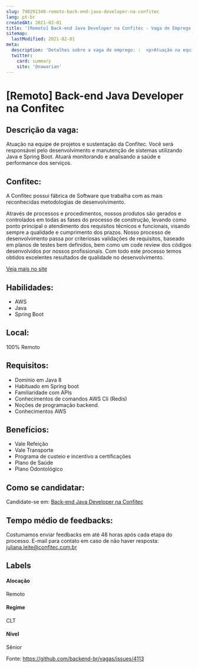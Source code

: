 ```yaml
---
slug: 798291340-remoto-back-end-java-developer-na-confitec
lang: pt-br
createdAt: 2021-02-01
title: '[Remoto] Back-end Java Developer na Confitec - Vaga de Emprego'
sitemap:
  lastModified: 2021-02-01
meta:
  description: 'Detalhes sobre a vaga de emprego: :  <p>Atuação na equipe de projetos e sustentação da Confitec. Você será responsável pelo desenvolvimento e manutenção de sistemas utilizando Java e Spring Boot. Atuará monitorando e analisando a saúde e performance dos serviços.</p>'
  twitter:
    card: summary
    site: '@nawarian'
---
```


# [Remoto] Back-end Java Developer na Confitec

## Descrição da vaga: 
 <p>Atuação na equipe de projetos e sustentação da Confitec. Você será responsável pelo desenvolvimento e manutenção de sistemas utilizando Java e Spring Boot. Atuará monitorando e analisando a saúde e performance dos serviços.</p>

## Confitec: 
 <p>A Confitec possui fábrica de Software que trabalha com as mais reconhecidas metodologias de desenvolvimento.</p>
<p>Através de processos e procedimentos, nossos produtos são gerados e controlados em todas as fases do processo de construção, levando como ponto principal o atendimento dos requisitos técnicos e funcionais, visando sempre a qualidade e cumprimento dos prazos. Nosso processo de desenvolvimento passa por criteriosas validações de requisitos, baseado em planos de testes bem definidos, bem como um code review dos códigos desenvolvidos por nossos profissionais. Com todo este processo temos obtidos excelentes resultados de qualidade no desenvolvimento.</p><a href='https://coodesh.com/empresas/confitec'>Veja mais no site</a>

 ## Habilidades: 
 - AWS 
- Java 
- Spring Boot

## Local: 
 100% Remoto

## Requisitos: 
 - Domínio em Java 8 
- Habituado em Spring boot 
- Familiaridade com APIs 
- Conhecimentos de comandos AWS Cli (Redis) 
- Noções de programação backend. 
- Conhecimentos  AWS

## Benefícios: 
 - Vale Refeição 
- Vale Transporte 
- Programa de custeio e incentivo a certificações 
- Plano de Saúde 
- Plano Odontológico

## Como se candidatar:
Candidate-se em: [Back-end Java Developer na Confitec](https://coodesh.com/vagas/desenvolvedor-a-java-142744?origin=github&modal=open)

## Tempo médio de feedbacks:
 Costumamos enviar feedbacks em até 48 horas após cada etapa do processo. E-mail para contato em caso de não haver resposta: [juliana.leite@confitec.com.br](mailto:juliana.leite@confitec.com.br)

## Labels

#### Alocação
Remoto

#### Regime
CLT

#### Nível
Sênior

Fonte: https://github.com/backend-br/vagas/issues/4113